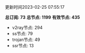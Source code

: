 更新时间2023-02-25 07:55:17

**总订阅: 73**
**总节点: 1199**
**有效节点: 435**
- v2ray节点: 294
- ss节点: 79
- trojan节点: 49
- ssr节点: 13
